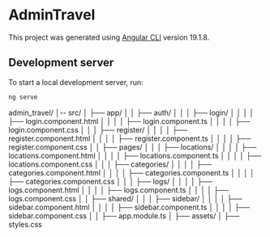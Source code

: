 # AdminTravel

This project was generated using [Angular CLI](https://github.com/angular/angular-cli) version 19.1.8.

## Development server

To start a local development server, run:

```bash
ng serve
```

  admin_travel/
│-- src/
│   ├── app/
│   │   ├── auth/
│   │   │   ├── login/
│   │   │   │   ├── login.component.html
│   │   │   │   ├── login.component.ts
│   │   │   │   ├── login.component.css
│   │   │   ├── register/
│   │   │   │   ├── register.component.html
│   │   │   │   ├── register.component.ts
│   │   │   │   ├── register.component.css
│   │   ├── pages/
│   │   │   ├── locations/
│   │   │   │   ├── locations.component.html
│   │   │   │   ├── locations.component.ts
│   │   │   │   ├── locations.component.css
│   │   │   ├── categories/
│   │   │   │   ├── categories.component.html
│   │   │   │   ├── categories.component.ts
│   │   │   │   ├── categories.component.css
│   │   │   ├── logs/
│   │   │   │   ├── logs.component.html
│   │   │   │   ├── logs.component.ts
│   │   │   │   ├── logs.component.css
│   │   ├── shared/
│   │   │   ├── sidebar/
│   │   │   │   ├── sidebar.component.html
│   │   │   │   ├── sidebar.component.ts
│   │   │   │   ├── sidebar.component.css
│   │   ├── app.module.ts
│   ├── assets/
│   ├── styles.css
